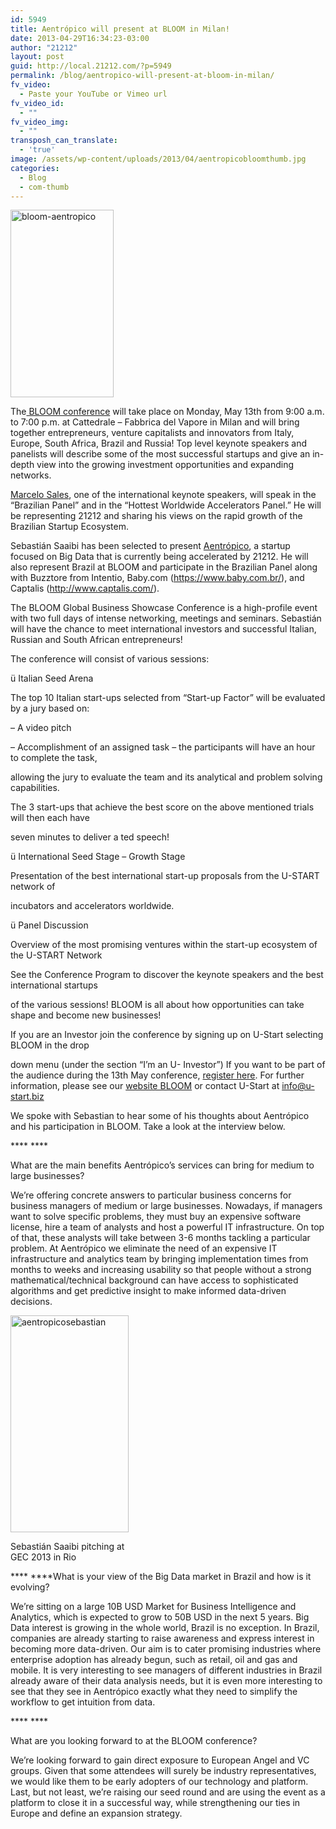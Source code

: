 ```yaml
---
id: 5949
title: Aentrópico will present at BLOOM in Milan!
date: 2013-04-29T16:34:23-03:00
author: "21212"
layout: post
guid: http://local.21212.com/?p=5949
permalink: /blog/aentropico-will-present-at-bloom-in-milan/
fv_video:
  - Paste your YouTube or Vimeo url
fv_video_id:
  - ""
fv_video_img:
  - ""
transposh_can_translate:
  - 'true'
image: /assets/wp-content/uploads/2013/04/aentropicobloomthumb.jpg
categories:
  - Blog
  - com-thumb
---
```

<p dir="ltr">
  <img class="size-full wp-image-5957 alignright" alt="bloom-aentropico" src="{{ site.url }}/assets/wp-content/uploads/2013/04/bloom-aentropico.jpg" width="165" height="300" />
</p>

<p dir="ltr">
  The<a href="http://bloom.u-start.biz/"> BLOOM conference</a> will take place on Monday, May 13th from 9:00 a.m. to 7:00 p.m. at Cattedrale – Fabbrica del Vapore in Milan and will bring together entrepreneurs, venture capitalists and innovators from Italy, Europe, South Africa, Brazil and Russia! Top level keynote speakers and panelists will describe some of the most successful startups and give an in-depth view into the growing investment opportunities and expanding networks.
</p>

<p dir="ltr">
  <a href="http://local.21212.com/people/marcelo-sales/">Marcelo Sales</a>, one of the international keynote speakers, will speak in the “Brazilian Panel” and in the “Hottest Worldwide Accelerators Panel.” He will be representing 21212 and sharing his views on the rapid growth of the Brazilian Startup Ecosystem.
</p>

Sebastián Saaibi has been selected to present [Aentrópico](http://www.aentropi.co/), a startup focused on Big Data that is currently being accelerated by 21212. He will also represent Brazil at BLOOM and participate in the Brazilian Panel along with Buzztore from Intentio, Baby.com (https://www.baby.com.br/), and Captalis (http://www.captalis.com/).

The BLOOM Global Business Showcase Conference is a high-profile event with two full days of intense networking, meetings and seminars. Sebastián will have the chance to meet international investors and successful Italian, Russian and South African entrepreneurs!

The conference will consist of various sessions:

ü Italian Seed Arena

The top 10 Italian start-ups selected from “Start-up Factor” will be evaluated by a jury based on:

&#8211; A video pitch

&#8211; Accomplishment of an assigned task – the participants will have an hour to complete the task,

allowing the jury to evaluate the team and its analytical and problem solving capabilities.

The 3 start-ups that achieve the best score on the above mentioned trials will then each have

seven minutes to deliver a ted speech!

ü International Seed Stage – Growth Stage

Presentation of the best international start-up proposals from the U-START network of

incubators and accelerators worldwide.

ü Panel Discussion

Overview of the most promising ventures within the start-up ecosystem of the U-START Network

See the Conference Program to discover the keynote speakers and the best international startups

of the various sessions! BLOOM is all about how opportunities can take shape and become new businesses!

If you are an Investor join the conference by signing up on U-Start selecting BLOOM in the drop

down menu (under the section “I’m an U- Investor”) If you want to be part of the audience during the 13th May conference, [register here](http://www.amiando.com/BLOOM.html). For further information, please see our [website BLOOM](http://bloom.u-start.biz/) or contact U-Start at info@u-start.biz

We spoke with Sebastian to hear some of his thoughts about Aentrópico and his participation in BLOOM. Take a look at the interview below.

**** ****

<p dir="ltr">
  What are the main benefits Aentrópico’s services can bring for medium to large businesses?
</p>

We&#8217;re offering concrete answers to particular business concerns for business managers of medium or large businesses. Nowadays, if managers want to solve specific problems, they must buy an expensive software license, hire a team of analysts and host a powerful IT infrastructure. On top of that, these analysts will take between 3-6 months tackling a particular problem. At Aentrópico we eliminate the need of an expensive IT infrastructure and analytics team by bringing implementation times from months to weeks and increasing usability so that people without a strong mathematical/technical background can have access to sophisticated algorithms and get predictive insight to make informed data-driven decisions.

<div id="attachment_5956" style="width: 199px" class="wp-caption alignleft">
  <a href="http://local.21212.com/assets/wp-content/uploads/2013/04/aentropicosebastian.jpg"><img aria-describedby="caption-attachment-5956" class="wp-image-5956 " alt="aentropicosebastian" src="{{ site.url }}/assets/wp-content/uploads/2013/04/aentropicosebastian.jpg" width="189" height="347" srcset="{{ site.url }}/assets/wp-content/uploads/2013/04/aentropicosebastian.jpg 300w, {{ site.url }}/assets/wp-content/uploads/2013/04/aentropicosebastian-163x300.jpg 163w" sizes="(max-width: 189px) 100vw, 189px" /></a>

  <p id="caption-attachment-5956" class="wp-caption-text">
    Sebastián Saaibi pitching at GEC 2013 in Rio
  </p>
</div>

**** ****What is your view of the Big Data market in Brazil and how is it evolving?

We’re sitting on a large 10B USD Market for Business Intelligence and Analytics, which is expected to grow to 50B USD in the next 5 years. Big Data interest is growing in the whole world, Brazil is no exception. In Brazil, companies are already starting to raise awareness and express interest in becoming more data-driven. Our aim is to cater promising industries where enterprise adoption has already begun, such as retail, oil and gas and mobile. It is very interesting to see managers of different industries in Brazil already aware of their data analysis needs, but it is even more interesting to see that they see in Aentrópico exactly what they need to simplify the workflow to get intuition from data.

**** ****

<p dir="ltr">
  What are you looking forward to at the BLOOM conference?
</p>

We&#8217;re looking forward to gain direct exposure to European Angel and VC groups. Given that some attendees will surely be industry representatives, we would like them to be early adopters of our technology and platform. Last, but not least, we&#8217;re raising our seed round and are using the event as a platform to close it in a successful way, while strengthening our ties in Europe and define an expansion strategy.